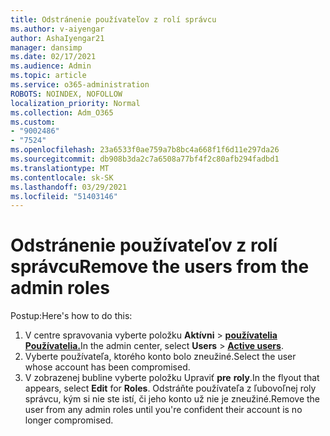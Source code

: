 ```yaml
---
title: Odstránenie používateľov z rolí správcu
ms.author: v-aiyengar
author: AshaIyengar21
manager: dansimp
ms.date: 02/17/2021
ms.audience: Admin
ms.topic: article
ms.service: o365-administration
ROBOTS: NOINDEX, NOFOLLOW
localization_priority: Normal
ms.collection: Adm_O365
ms.custom:
- "9002486"
- "7524"
ms.openlocfilehash: 23a6533f0ae759a7b8bc4a668f1f6d11e297da26
ms.sourcegitcommit: db908b3da2c7a6508a77bf4f2c80afb294fadbd1
ms.translationtype: MT
ms.contentlocale: sk-SK
ms.lasthandoff: 03/29/2021
ms.locfileid: "51403146"
---
```

# <a name="remove-the-users-from-the-admin-roles"></a><span data-ttu-id="c8f25-102">Odstránenie používateľov z rolí správcu</span><span class="sxs-lookup"><span data-stu-id="c8f25-102">Remove the users from the admin roles</span></span>

<span data-ttu-id="c8f25-103">Postup:</span><span class="sxs-lookup"><span data-stu-id="c8f25-103">Here's how to do this:</span></span>

1. <span data-ttu-id="c8f25-104">V centre spravovania vyberte položku **Aktívni**  >  [**používatelia Používatelia.**](https://go.microsoft.com/fwlink/p/?linkid=834822)</span><span class="sxs-lookup"><span data-stu-id="c8f25-104">In the admin center, select **Users** > [**Active users**](https://go.microsoft.com/fwlink/p/?linkid=834822).</span></span>
1. <span data-ttu-id="c8f25-105">Vyberte používateľa, ktorého konto bolo zneužiné.</span><span class="sxs-lookup"><span data-stu-id="c8f25-105">Select the user whose account has been compromised.</span></span>
1. <span data-ttu-id="c8f25-106">V zobrazenej bubline vyberte položku Upraviť **pre** **roly**.</span><span class="sxs-lookup"><span data-stu-id="c8f25-106">In the flyout that appears, select **Edit** for **Roles**.</span></span> <span data-ttu-id="c8f25-107">Odstráňte používateľa z ľubovoľnej roly správcu, kým si nie ste istí, či jeho konto už nie je zneužiné.</span><span class="sxs-lookup"><span data-stu-id="c8f25-107">Remove the user from any admin roles until you're confident their account is no longer compromised.</span></span>

